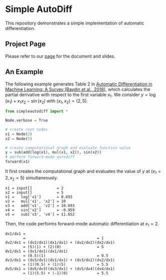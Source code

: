 # Simple AutoDiff
This repository demonstrates a simple implementation of automatic differentiation.

## Project Page
Please refer to our [page]() for the document and slides.

## An Example
The following example generates Table 2 in [Automatic Differentiation in Machine Learning: A Survey (Baydin et al., 2018)](https://www.jmlr.org/papers/volume18/17-468/17-468.pdf), which calculates the partial derivative with respect to the first variable $x_1$.
We consider $y=\log(x_1)+x_1x_2-\sin(x_2)$ with $(x_1,x_2)=(2,5)$.
```python
from simpleautodiff import *

Node.verbose = True

# create root nodes
x1 = Node(2)
x2 = Node(5)

# create computational graph and evaluate function value
y = sub(add(log(x1), mul(x1, x2)), sin(x2))
# perform forward-mode autodiff
forward(x1)
```
It first creates the computational graph and evaluates the value of $y$ at $(x_1=2,x_2=5)$ simultaneously.
```
x1 = input[]           = 2       
x2 = input[]           = 5       
v1 =   log['x1']       = 0.693   
v2 =   mul['x1', 'x2'] = 10      
v3 =   add['v1', 'v2'] = 10.693  
v4 =   sin['x2']       = -0.959  
v5 =   sub['v3', 'v4'] = 11.652 
```
Then, the code performs forward-mode automatic differentiation at $x_1=2$.
```
dx1/dx1 =                                               
        =                                = 1    
dv2/dx1 = (dv2/dx1)(dx1/dx1) + (dv2/dx2)(dx2/dx1)       
        = (5)(1) + (2)(0)                = 5    
dv1/dx1 = (dv1/dx1)(dx1/dx1)                            
        = (0.5)(1)                       = 0.5  
dv3/dx1 = (dv3/dv1)(dv1/dx1) + (dv3/dv2)(dv2/dx1)       
        = (1)(0.5) + (1)(5)              = 5.5  
dv5/dx1 = (dv5/dv3)(dv3/dx1) + (dv5/dv4)(dv4/dx1)       
        = (1)(5.5) + (-1)(0)             = 5.5 
```